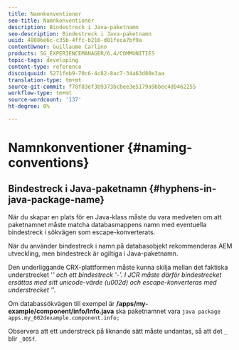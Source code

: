 ```yaml
---
title: Namnkonventioner
seo-title: Namnkonventioner
description: Bindestreck i Java-paketnamn
seo-description: Bindestreck i Java-paketnamn
uuid: 48086e6c-c35b-4ffc-b216-d01feca7bf9a
contentOwner: Guillaume Carlino
products: SG_EXPERIENCEMANAGER/6.4/COMMUNITIES
topic-tags: developing
content-type: reference
discoiquuid: 5271feb9-70c6-4c82-8ac7-34a63d80e3aa
translation-type: tm+mt
source-git-commit: f78f83ef3b9373bcbee3e5179a9bbec4d9462255
workflow-type: tm+mt
source-wordcount: '137'
ht-degree: 0%

---
```



# Namnkonventioner {#naming-conventions}

## Bindestreck i Java-paketnamn {#hyphens-in-java-package-name}

När du skapar en plats för en Java-klass måste du vara medveten om att paketnamnet måste matcha databasmappens namn med eventuella bindestreck i sökvägen som escape-konverterats.

När du använder bindestreck i namn på databasobjekt rekommenderas AEM utveckling, men bindestreck är ogiltiga i Java-paketnamn.

Den underliggande CRX-plattformen måste kunna skilja mellan det faktiska understrecket &#39;_&#39; och ett bindestreck &#39;-&#39;. I JCR måste därför bindestrecket ersättas med sitt unicode-värde (u002d) och escape-konverteras med understrecket &#39;_&#39;.

Om databassökvägen till exempel är **/apps/my-example/component/info/Info.java** ska paketnamnet vara `java package apps.my_002dexample.component.info;`

Observera att ett understreck på liknande sätt måste undantas, så att det `_` blir `_005f`.
